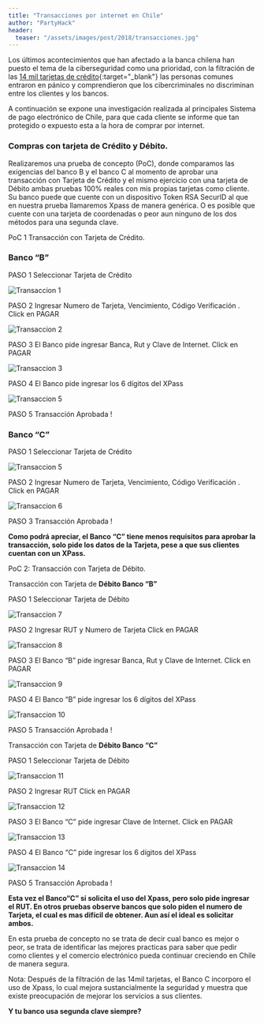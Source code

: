 ```yaml
---
title: "Transacciones por internet en Chile"
author: "PartyHack"
header: 
  teaser: "/assets/images/post/2018/transacciones.jpg"
---
```


Los últimos acontecimientos que han afectado a la banca chilena han puesto el tema de la ciberseguridad como una prioridad, con la filtración de las [14 mil tarjetas de crédito](https://www.biobiochile.cl/noticias/nacional/chile/2018/07/25/hackers-filtran-documento-con-14-mil-tarjetas-de-credito-de-clientes-de-bancos-chilenos.shtml){:target="_blank"} las personas comunes entraron en pánico y comprendieron que los cibercriminales no discriminan entre los clientes y los bancos.

A continuación se expone una investigación realizada al principales Sistema de pago electrónico de Chile, para que cada cliente se informe que tan protegido o expuesto esta a la hora de comprar por internet.

### Compras con tarjeta de Crédito y Débito.

Realizaremos una prueba de concepto (PoC), donde comparamos las exigencias del banco B y el banco C al momento de aprobar una transacción con Tarjeta de Crédito y el mismo ejercicio con una tarjeta de Débito ambas pruebas 100% reales con mis propias tarjetas como cliente.
Su banco puede que cuente con un dispositivo Token RSA SecurID al que en nuestra prueba llamaremos Xpass de manera genérica. O es posible que cuente con una tarjeta de coordenadas o peor aun ninguno de los dos métodos para una segunda clave.

PoC 1 Transacción con Tarjeta de Crédito.

### Banco “B”

PASO 1 Seleccionar Tarjeta de Crédito

![Transaccion 1](/assets/images/post/2018/transacciones-B1.png)

PASO 2 Ingresar Numero de Tarjeta, Vencimiento, Código Verificación . Click en PAGAR

![Transaccion 2](/assets/images/post/2018/transacciones-B2.png)

PASO 3 El Banco pide ingresar Banca, Rut y Clave de Internet. Click en PAGAR

![Transaccion 3](/assets/images/post/2018/transacciones-B3.png)

PASO 4 El Banco pide ingresar los 6 dígitos del XPass

![Transaccion 5](/assets/images/post/2018/transacciones-B4.png)

PASO 5 Transacción Aprobada !

### Banco “C”

PASO 1 Seleccionar Tarjeta de Crédito

![Transaccion 5](/assets/images/post/2018/transacciones-B1.png)

PASO 2 Ingresar Numero de Tarjeta, Vencimiento, Código Verificación . Click en PAGAR

![Transaccion 6](/assets/images/post/2018/transacciones-C2.png)

PASO 3 Transacción Aprobada !

**Como podrá apreciar, el Banco “C” tiene menos requisitos para aprobar la transacción, solo pide los datos de la Tarjeta, pese a que sus clientes cuentan con un XPass.**

PoC 2: Transacción con Tarjeta de Débito.

Transacción con Tarjeta de **Débito Banco “B”**

PASO 1 Seleccionar Tarjeta de Débito

![Transaccion 7](/assets/images/post/2018/transacciones-B1.png)

PASO 2 Ingresar RUT y Numero de Tarjeta Click en PAGAR

![Transaccion 8](/assets/images/post/2018/transacciones-D2.png)

PASO 3 El Banco “B” pide ingresar Banca, Rut y Clave de Internet. Click en PAGAR

![Transaccion 9](/assets/images/post/2018/transacciones-D3.png)

PASO 4 El Banco “B” pide ingresar los 6 dígitos del XPass

![Transaccion 10](/assets/images/post/2018/transacciones-D4.png)

PASO 5 Transacción Aprobada !

Transacción con Tarjeta de **Débito Banco “C”**

PASO 1 Seleccionar Tarjeta de Débito

![Transaccion 11](/assets/images/post/2018/transacciones-B1.png)

PASO 2 Ingresar RUT Click en PAGAR

![Transaccion 12](/assets/images/post/2018/transacciones-E2.png)

PASO 3 El Banco “C” pide ingresar Clave de Internet. Click en PAGAR

![Transaccion 13](/assets/images/post/2018/transacciones-E3.png)

PASO 4 El Banco “C” pide ingresar los 6 dígitos del XPass

![Transaccion 14](/assets/images/post/2018/transacciones-E4.png)

PASO 5 Transacción Aprobada !

**Esta vez el Banco“C” si solicita el uso del Xpass, pero solo pide ingresar el RUT. En otros pruebas observe bancos que solo piden el numero de Tarjeta, el cual es mas difícil de obtener. Aun así el ideal es solicitar ambos.**

En esta prueba de concepto no se trata de decir cual banco es mejor o peor, se trata de identificar las mejores practicas para saber que pedir como clientes y el comercio electrónico pueda continuar creciendo en Chile de manera segura.

Nota: Después de la filtración de las 14mil tarjetas, el Banco C incorporo el uso de Xpass, lo cual mejora sustancialmente la seguridad y muestra que existe preocupación de mejorar los servicios a sus clientes.

**Y tu banco usa segunda clave siempre?**

